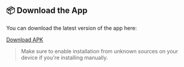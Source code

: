 ## 📦 Download the App

You can download the latest version of the app here:

[Download APK](https://drive.google.com/file/d/1EdCSUiqx1O6TTjkBLrS_vN3Gv0t0Ya98/view?usp=sharing)

> Make sure to enable installation from unknown sources on your device if you're installing manually.
